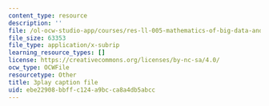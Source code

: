 ```yaml
---
content_type: resource
description: ''
file: /ol-ocw-studio-app/courses/res-ll-005-mathematics-of-big-data-and-machine-learning-january-iap-2020/ebe22908bbffc124a9bcca8a4db5abcc_KXJVqsbh_4Y.srt
file_size: 63353
file_type: application/x-subrip
learning_resource_types: []
license: https://creativecommons.org/licenses/by-nc-sa/4.0/
ocw_type: OCWFile
resourcetype: Other
title: 3play caption file
uid: ebe22908-bbff-c124-a9bc-ca8a4db5abcc
---
```

